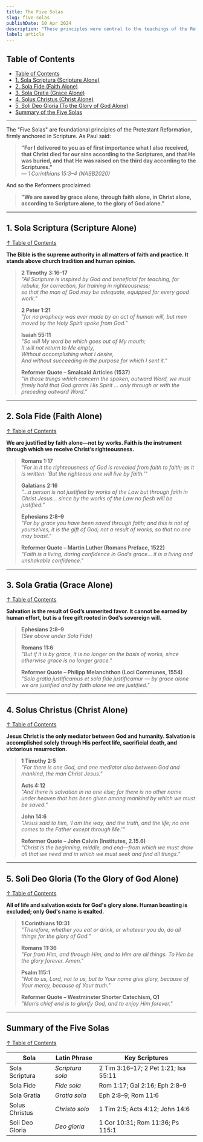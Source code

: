 ```yaml
---
title: The Five Solas
slug: five-solas
publishDate: 10 Apr 2024
description: "These principles were central to the teachings of the Reformers and remain essential to many Protestant denominations today."
label: article
---
```


## Table of Contents

- [Table of Contents](#table-of-contents)
- [1. Sola Scriptura (Scripture Alone)](#1-sola-scriptura-scripture-alone)
- [2. Sola Fide (Faith Alone)](#2-sola-fide-faith-alone)
- [3. Sola Gratia (Grace Alone)](#3-sola-gratia-grace-alone)
- [4. Solus Christus (Christ Alone)](#4-solus-christus-christ-alone)
- [5. Soli Deo Gloria (To the Glory of God Alone)](#5-soli-deo-gloria-to-the-glory-of-god-alone)
- [Summary of the Five Solas](#summary-of-the-five-solas)

---

The "Five Solas" are foundational principles of the Protestant Reformation, firmly anchored in Scripture. As Paul said:

> **"For I delivered to you as of first importance what I also received, that Christ died for our sins according to the Scriptures, and that He was buried, and that He was raised on the third day according to the Scriptures."**  
> — *1 Corinthians 15:3–4 (NASB2020)*

And so the Reformers proclaimed:

> **"We are saved by grace alone, through faith alone, in Christ alone, according to Scripture alone, to the glory of God alone."**

---

## 1. Sola Scriptura (Scripture Alone)

[↑ Table of Contents](#table-of-contents)

**The Bible is the supreme authority in all matters of faith and practice. It stands above church tradition and human opinion.**

> **2 Timothy 3:16–17**  
> *"All Scripture is inspired by God and beneficial for teaching, for rebuke, for correction, for training in righteousness;  
> so that the man of God may be adequate, equipped for every good work."*  
>
> **2 Peter 1:21**  
> *"for no prophecy was ever made by an act of human will, but men moved by the Holy Spirit spoke from God."*  
>
> **Isaiah 55:11**  
> *"So will My word be which goes out of My mouth;  
> It will not return to Me empty,  
> Without accomplishing what I desire,  
> And without succeeding in the purpose for which I sent it."*
>
> **Reformer Quote – Smalcald Articles (1537)**  
> *“In those things which concern the spoken, outward Word, we must firmly hold that God grants His Spirit … only through or with the preceding outward Word.”*

---

## 2. Sola Fide (Faith Alone)

[↑ Table of Contents](#table-of-contents)

**We are justified by faith alone—not by works. Faith is the instrument through which we receive Christ’s righteousness.**

> **Romans 1:17**  
> *"For in it the righteousness of God is revealed from faith to faith; as it is written: 'But the righteous one will live by faith.'"*  
>
> **Galatians 2:16**  
> *"…a person is not justified by works of the Law but through faith in Christ Jesus… since by the works of the Law no flesh will be justified."*  
>
> **Ephesians 2:8–9**  
> *"For by grace you have been saved through faith; and this is not of yourselves, it is the gift of God; not a result of works, so that no one may boast."*
>
> **Reformer Quote – Martin Luther (Romans Preface, 1522)**  
> *"Faith is a living, daring confidence in God’s grace… it is a living and unshakable confidence."*

---

## 3. Sola Gratia (Grace Alone)

[↑ Table of Contents](#table-of-contents)

**Salvation is the result of God’s unmerited favor. It cannot be earned by human effort, but is a free gift rooted in God’s sovereign will.**

> **Ephesians 2:8–9**  
> *(See above under Sola Fide)*  
>
> **Romans 11:6**  
> *"But if it is by grace, it is no longer on the basis of works, since otherwise grace is no longer grace."*
>
> **Reformer Quote – Philipp Melanchthon (Loci Communes, 1554)**  
> *"Sola gratia justificamus et sola fide justificamur — by grace alone we are justified and by faith alone we are justified."*

---

## 4. Solus Christus (Christ Alone)

[↑ Table of Contents](#table-of-contents)

**Jesus Christ is the only mediator between God and humanity. Salvation is accomplished solely through His perfect life, sacrificial death, and victorious resurrection.**

> **1 Timothy 2:5**  
> *"For there is one God, and one mediator also between God and mankind, the man Christ Jesus."*  
>
> **Acts 4:12**  
> *"And there is salvation in no one else; for there is no other name under heaven that has been given among mankind by which we must be saved."*  
>
> **John 14:6**  
> *"Jesus said to him, 'I am the way, and the truth, and the life; no one comes to the Father except through Me.'"*
>
> **Reformer Quote – John Calvin (Institutes, 2.15.6)**  
> *"Christ is the beginning, middle, and end—from which we must draw all that we need and in which we must seek and find all things."*

---

## 5. Soli Deo Gloria (To the Glory of God Alone)

[↑ Table of Contents](#table-of-contents)

**All of life and salvation exists for God's glory alone. Human boasting is excluded; only God's name is exalted.**

> **1 Corinthians 10:31**  
> *"Therefore, whether you eat or drink, or whatever you do, do all things for the glory of God."*  
>
> **Romans 11:36**  
> *"For from Him, and through Him, and to Him are all things. To Him be the glory forever. Amen."*  
>
> **Psalm 115:1**  
> *"Not to us, Lord, not to us, but to Your name give glory, because of Your mercy, because of Your truth."*
>
> **Reformer Quote – Westminster Shorter Catechism, Q1**  
> *"Man’s chief end is to glorify God, and to enjoy Him forever."*

---

## Summary of the Five Solas

[↑ Table of Contents](#table-of-contents)

| Sola              | Latin Phrase      | Key Scriptures                             |
|-------------------|-------------------|--------------------------------------------|
| Sola Scriptura    | *Scriptura sola*  | 2 Tim 3:16–17; 2 Pet 1:21; Isa 55:11        |
| Sola Fide         | *Fide sola*       | Rom 1:17; Gal 2:16; Eph 2:8–9               |
| Sola Gratia       | *Gratia sola*     | Eph 2:8–9; Rom 11:6                         |
| Solus Christus    | *Christo solo*    | 1 Tim 2:5; Acts 4:12; John 14:6             |
| Soli Deo Gloria   | *Deo gloria*      | 1 Cor 10:31; Rom 11:36; Ps 115:1            |

